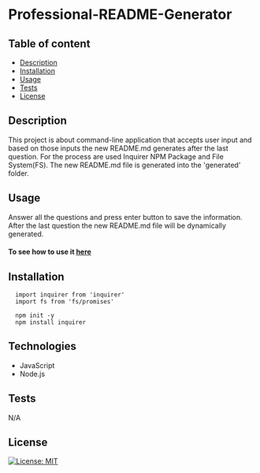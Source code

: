 # Professional-README-Generator

## Table of content
  - [Description](#description) 
  - [Installation](#installation)
  - [Usage](#usage)  
  - [Tests](#tests)
  - [License](#license)

  
## Description
  This project is about command-line application that accepts user input and based on those inputs the new README.md generates after the last question. For the process are used Inquirer NPM Package and File System(FS). The new README.md file is generated into the 'generated' folder.



## Usage
  Answer all the questions and press enter button to save the information. After the last question  the new   README.md file will be dynamically generated.

 #### To see how to use it [here](https://drive.google.com/file/d/1yal5AonAqWClrag70-oXcXG5iChRzKga/view)



## Installation
  ```node
    import inquirer from 'inquirer'
    import fs from 'fs/promises'
  ```

  ```node
    npm init -y
    npm install inquirer
  ```


## Technologies 
- JavaScript
- Node.js

## Tests  
  N/A

## License
  [![License: MIT](https://img.shields.io/badge/License-MIT-yellow.svg)](https://opensource.org/licenses/MIT) 